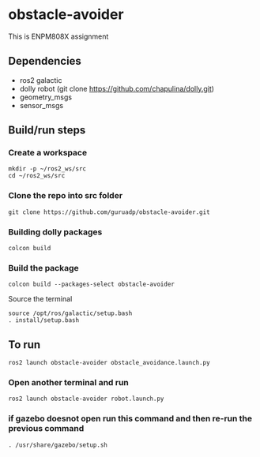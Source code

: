 # obstacle-avoider
This is ENPM808X assignment

## Dependencies
* ros2 galactic
* dolly robot (git clone https://github.com/chapulina/dolly.git)
* geometry_msgs
* sensor_msgs

## Build/run steps

### Create a workspace 

```
mkdir -p ~/ros2_ws/src
cd ~/ros2_ws/src
```
### Clone the repo into src folder
```
git clone https://github.com/guruadp/obstacle-avoider.git
```
### Building dolly packages
```
colcon build
```

### Build the package
```
colcon build --packages-select obstacle-avoider
```
Source the terminal

```
source /opt/ros/galactic/setup.bash
. install/setup.bash
```
## To run
```
ros2 launch obstacle-avoider obstacle_avoidance.launch.py 

```
### Open another terminal and run
```
ros2 launch obstacle-avoider robot.launch.py
```
### if gazebo doesnot open run this command and then re-run the previous command
```
. /usr/share/gazebo/setup.sh
```
